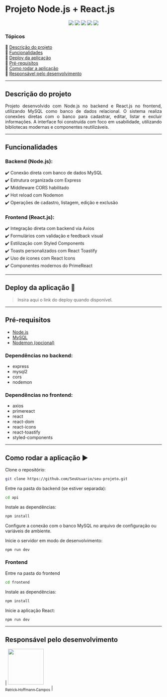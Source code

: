 
# Projeto Node.js + React.js

<p align="center">
  <img src="https://img.shields.io/static/v1?label=JavaScript&message=linguagem&color=yellow&style=for-the-badge&logo=javascript"/>
  <img src="https://img.shields.io/static/v1?label=Node.js&message=Back-end&color=green&style=for-the-badge&logo=node.js"/>
  <img src="https://img.shields.io/static/v1?label=React.js&message=Front-end&color=61dafb&style=for-the-badge&logo=react"/>
  <img src="https://img.shields.io/static/v1?label=MySQL&message=Database&color=blue&style=for-the-badge&logo=mysql"/>
  <img src="https://img.shields.io/static/v1?label=STATUS&message=PRONTO&color=brightgreen&style=for-the-badge"/>
</p>

### Tópicos

:small_blue_diamond: [Descrição do projeto](#descrição-do-projeto)  
:small_blue_diamond: [Funcionalidades](#funcionalidades)  
:small_blue_diamond: [Deploy da aplicação](#deploy-da-aplicação-dash)  
:small_blue_diamond: [Pré-requisitos](#pré-requisitos)  
:small_blue_diamond: [Como rodar a aplicação](#como-rodar-a-aplicação-arrow_forward)  
:small_blue_diamond: [Responsável pelo desenvolvimento](#responsável-pelo-desenvolvimento)

---

## Descrição do projeto

<p align="justify">
Projeto desenvolvido com Node.js no backend e React.js no frontend, utilizando MySQL como banco de dados relacional. O sistema realiza conexões diretas com o banco para cadastrar, editar, listar e excluir informações. A interface foi construída com foco em usabilidade, utilizando bibliotecas modernas e componentes reutilizáveis.
</p>

---

## Funcionalidades

### Backend (Node.js):

:heavy_check_mark: Conexão direta com banco de dados MySQL  
:heavy_check_mark: Estrutura organizada com Express  
:heavy_check_mark: Middleware CORS habilitado  
:heavy_check_mark: Hot reload com Nodemon  
:heavy_check_mark: Operações de cadastro, listagem, edição e exclusão

### Frontend (React.js):

:heavy_check_mark: Integração direta com backend via Axios  
:heavy_check_mark: Formulários com validação e feedback visual  
:heavy_check_mark: Estilização com Styled Components  
:heavy_check_mark: Toasts personalizados com React Toastify  
:heavy_check_mark: Uso de ícones com React Icons  
:heavy_check_mark: Componentes modernos do PrimeReact

---

## Deploy da aplicação :dash:

> Insira aqui o link do deploy quando disponível.

---

## Pré-requisitos

- [Node.js](https://nodejs.org/)  
- [MySQL](https://www.mysql.com/)  
- [Nodemon (opcional)](https://www.npmjs.com/package/nodemon)

### Dependências no backend:

- express  
- mysql2  
- cors  
- nodemon

### Dependências no frontend:

- axios  
- primereact  
- react  
- react-dom  
- react-icons  
- react-toastify  
- styled-components

---

## Como rodar a aplicação :arrow_forward:

Clone o repositório:  
```bash
git clone https://github.com/SeuUsuario/seu-projeto.git
```

Entre na pasta do backend (se estiver separada):  
```bash
cd api
```

Instale as dependências:  
```bash
npm install
```

Configure a conexão com o banco MySQL no arquivo de configuração ou variáveis de ambiente.

Inicie o servidor em modo de desenvolvimento:  
```bash
npm run dev
```

### Frontend

Entre na pasta do frontend 
```bash
cd frontend
```

Instale as dependências:  
```bash
npm install
```

Inicie a aplicação React:  
```bash
npm run dev
```

---

## Responsável pelo desenvolvimento

| [<img src="https://avatars.githubusercontent.com/u/139597982?s=400&u=dec4b8ef35f778a0444c4b55043b7652dfb2606b&v=4" width=115><br><sub>Patrick Hoffmann Campos</sub>](https://github.com/Patrick-Hoff/) |
